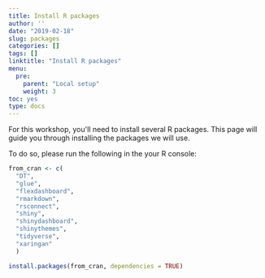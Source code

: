 ```yaml
---
title: Install R packages
author: ''
date: "2019-02-18"
slug: packages
categories: []
tags: []
linktitle: "Install R packages"
menu:
  pre:
    parent: "Local setup"
    weight: 3
toc: yes
type: docs
---
```




For this workshop, you'll need to install several R packages. This page will guide you through installing the packages we will use. 

To do so, please run the following in the your R console:


```r
from_cran <- c(
  "DT", 
  "glue", 
  "flexdashboard", 
  "rmarkdown",
  "rsconnect",
  "shiny", 
  "shinydashboard", 
  "shinythemes", 
  "tidyverse",
  "xaringan"
  )
```


```r
install.packages(from_cran, dependencies = TRUE)
```
